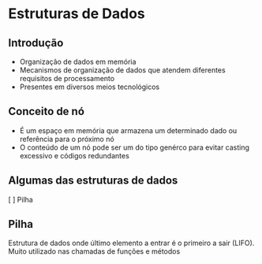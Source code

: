 # Estruturas de Dados
## Introdução

- Organização de dados em memória
- Mecanismos de organização de dados que atendem diferentes requisitos de processamento
- Presentes em diversos meios tecnológicos

## Conceito de nó

- É um espaço em memória que armazena um determinado dado ou referência para o próximo nó
- O conteúdo de um nó pode ser um do tipo genérco para evitar casting excessivo e códigos redundantes

## Algumas das estruturas de dados 

[ ] Pilha

## Pilha

Estrutura de dados onde último elemento a entrar é o primeiro a sair (LIFO). Muito utilizado nas chamadas de funções e métodos
